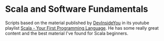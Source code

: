 # Scala and Software Fundamentals
Scripts based on the material published by [DevInsideYou](https://devinsideyou.com/) in its youtube playlist [Scala - Your First Programming Language](https://www.youtube.com/playlist?list=PLJGDHERh23x-YBJ8LmYU_IGBFflvsKfLu). He has some really great content and the best material I've found for Scala beginners.
